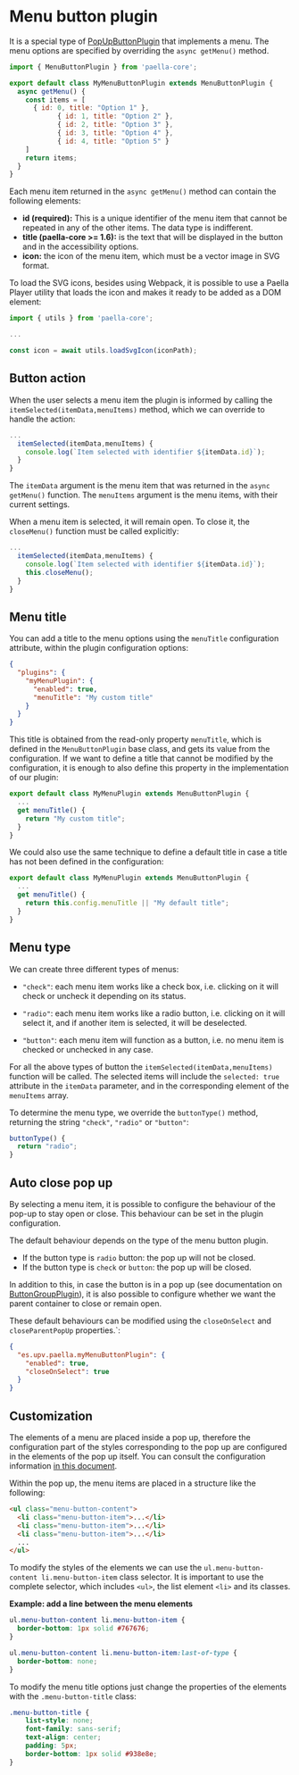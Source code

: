 
# Menu button plugin

It is a special type of [PopUpButtonPlugin](popup_button_plugin.md) that implements a menu. The menu options are specified by overriding the `async getMenu()` method.

```javascript
import { MenuButtonPlugin } from 'paella-core';

export default class MyMenuButtonPlugin extends MenuButtonPlugin {
  async getMenu() {
    const items = [
      { id: 0, title: "Option 1" },
			{ id: 1, title: "Option 2" },
			{ id: 2, title: "Option 3" },
			{ id: 3, title: "Option 4" },
			{ id: 4, title: "Option 5" }
    ]
    return items;
  }
}
```



Each menu item returned in the `async getMenu()` method can contain the following elements:

- **id (required):** This is a unique identifier of the menu item that cannot be repeated in any of the other items. The data type is indifferent.
- **title (paella-core >= 1.6):** is the text that will be displayed in the button and in the accessibility options.
- **icon:** the icon of the menu item, which must be a vector image in SVG format.

To load the SVG icons, besides using Webpack, it is possible to use a Paella Player utility that loads the icon and makes it ready to be added as a DOM element:

```javascript
import { utils } from 'paella-core';

...

const icon = await utils.loadSvgIcon(iconPath);
```



## Button action

When the user selects a menu item the plugin is informed by calling the `itemSelected(itemData,menuItems)` method, which we can override to handle the action:

```javascript
...
  itemSelected(itemData,menuItems) {
    console.log(`Item selected with identifier ${itemData.id}`);
  }
}
```

The `itemData` argument is the menu item that was returned in the `async getMenu()` function. The `menuItems` argument is the menu items, with their current settings.

When a menu item is selected, it will remain open. To close it, the `closeMenu()` function must be called explicitly:

```javascript
...
  itemSelected(itemData,menuItems) {
    console.log(`Item selected with identifier ${itemData.id}`);
  	this.closeMenu();
  }
}

```

## Menu title

You can add a title to the menu options using the `menuTitle` configuration attribute, within the plugin configuration options:

```json
{
  "plugins": {
    "myMenuPlugin": {
      "enabled": true,
      "menuTitle": "My custom title"
    }
  }
}
```

This title is obtained from the read-only property `menuTitle`, which is defined in the `MenuButtonPlugin` base class, and gets its value from the configuration. If we want to define a title that cannot be modified by the configuration, it is enough to also define this property in the implementation of our plugin:

```js
export default class MyMenuPlugin extends MenuButtonPlugin {
  ...
  get menuTitle() {
    return "My custom title";
  }
}
```

We could also use the same technique to define a default title in case a title has not been defined in the configuration:

```js
export default class MyMenuPlugin extends MenuButtonPlugin {
  ...
  get menuTitle() {
    return this.config.menuTitle || "My default title";
  }
}
```

## Menu type

We can create three different types of menus:

- `"check"`: each menu item works like a check box, i.e. clicking on it will check or uncheck it depending on its status.
- `"radio"`: each menu item works like a radio button, i.e. clicking on it will select it, and if another item is selected, it will be deselected.

- `"button"`: each menu item will function as a button, i.e. no menu item is checked or unchecked in any case.

For all the above types of button the `itemSelected(itemData,menuItems)` function will be called. The selected items will include the `selected: true` attribute in the `itemData` parameter, and in the corresponding element of the `menuItems` array.

To determine the menu type, we override the `buttonType()` method, returning the string `"check"`, `"radio"` or `"button"`:

```javascript
buttonType() {
  return "radio";
}
```

## Auto close pop up

By selecting a menu item, it is possible to configure the behaviour of the pop-up to stay open or close. This behaviour can be set in the plugin configuration.

The default behaviour depends on the type of the menu button plugin.

- If the button type is `radio` button: the pop up will not be closed.
- If the button type is `check` or `button`: the pop up will be closed.

In addition to this, in case the button is in a pop up (see documentation on [ButtonGroupPlugin](button_group_plugin.md)), it is also possible to configure whether we want the parent container to close or remain open.

These default behaviours can be modified using the `closeOnSelect` and `closeParentPopUp` properties.`:

```json
{
  "es.upv.paella.myMenuButtonPlugin": {
    "enabled": true,
    "closeOnSelect": true
  }
}
```


## Customization

The elements of a menu are placed inside a pop up, therefore the configuration part of the styles corresponding to the pop up are configured in the elements of the pop up itself. You can consult the configuration information [in this document](pop_up_api.md).

Within the pop up, the menu items are placed in a structure like the following:

```html
<ul class="menu-button-content">
  <li class="menu-button-item">...</li>
  <li class="menu-button-item">...</li>
  <li class="menu-button-item">...</li>
  ...
</ul>
```

To modify the styles of the elements we can use the `ul.menu-button-content li.menu-button-item` class selector. It is important to use the complete selector, which includes `<ul>`, the list element `<li>` and its classes.

**Example: add a line between the menu elements**

```css
ul.menu-button-content li.menu-button-item {
  border-bottom: 1px solid #767676;
}

ul.menu-button-content li.menu-button-item:last-of-type {
  border-bottom: none;
}
```

To modify the menu title options just change the properties of the elements with the `.menu-button-title` class:

```css
.menu-button-title {
	list-style: none;
    font-family: sans-serif;
    text-align: center;
    padding: 5px;
    border-bottom: 1px solid #938e8e;
}
```